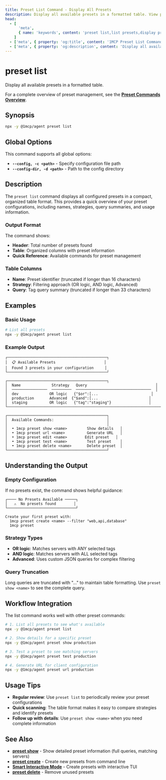 ```yaml
---
title: Preset List Command - Display All Presets
description: Display all available presets in a formatted table. View preset names, descriptions, and server selection criteria at a glance.
head:
  - [
      'meta',
      { name: 'keywords', content: 'preset list,list presets,display presets,preset overview,available presets' },
    ]
  - ['meta', { property: 'og:title', content: '1MCP Preset List Command Reference' }]
  - ['meta', { property: 'og:description', content: 'Display all available presets in a formatted table view.' }]
---
```


# preset list

Display all available presets in a formatted table.

For a complete overview of preset management, see the **[Preset Commands Overview](./index)**.

## Synopsis

```bash
npx -y @1mcp/agent preset list
```

## Global Options

This command supports all global options:

- **`--config, -c <path>`** - Specify configuration file path
- **`--config-dir, -d <path>`** - Path to the config directory

## Description

The `preset list` command displays all configured presets in a compact, organized table format. This provides a quick overview of your preset configurations, including names, strategies, query summaries, and usage information.

### Output Format

The command shows:

- **Header**: Total number of presets found
- **Table**: Organized columns with preset information
- **Quick Reference**: Available commands for preset management

### Table Columns

- **Name**: Preset identifier (truncated if longer than 16 characters)
- **Strategy**: Filtering approach (OR logic, AND logic, Advanced)
- **Query**: Tag query summary (truncated if longer than 33 characters)

## Examples

### Basic Usage

```bash
# List all presets
npx -y @1mcp/agent preset list
```

### Example Output

```
┌─────────────────────────────────────────────┐
│  📋 Available Presets                      │
│  Found 3 presets in your configuration     │
└─────────────────────────────────────────────┘

┌─────────────────────────────────────────────┐
│  Name              Strategy   Query                               │
│  ────────────────  ─────────  ──────────────────────────────────  │
│  dev              OR logic   {"$or":[...                        │
│  production       Advanced  {"$and":[...                       │
│  staging          OR logic   {"tag":"staging"}                 │
└─────────────────────────────────────────────────────────────────────────────┘

┌─────────────────────────────────────────────┐
│  Available Commands:                        │
│                                             │
│  • 1mcp preset show <name>         Show details   │
│  • 1mcp preset url <name>          Generate URL   │
│  • 1mcp preset edit <name>        Edit preset   │
│  • 1mcp preset test <name>         Test preset    │
│  • 1mcp preset delete <name>       Delete preset  │
└─────────────────────────────────────────────┘
```

## Understanding the Output

### Empty Configuration

If no presets exist, the command shows helpful guidance:

```
┌──── No Presets Available ─────┐
│   ⚠️  No presets found        │
└───────────────────────────────┘

Create your first preset with:
  1mcp preset create <name> --filter "web,api,database"
  1mcp preset
```

### Strategy Types

- **OR logic**: Matches servers with ANY selected tags
- **AND logic**: Matches servers with ALL selected tags
- **Advanced**: Uses custom JSON queries for complex filtering

### Query Truncation

Long queries are truncated with "..." to maintain table formatting. Use `preset show <name>` to see the complete query.

## Workflow Integration

The list command works well with other preset commands:

```bash
# 1. List all presets to see what's available
npx -y @1mcp/agent preset list

# 2. Show details for a specific preset
npx -y @1mcp/agent preset show production

# 3. Test a preset to see matching servers
npx -y @1mcp/agent preset test production

# 4. Generate URL for client configuration
npx -y @1mcp/agent preset url production
```

## Usage Tips

- **Regular review**: Use `preset list` to periodically review your preset configurations
- **Quick scanning**: The table format makes it easy to compare strategies and identify presets
- **Follow up with details**: Use `preset show <name>` when you need complete information

## See Also

- **[preset show](./show)** - Show detailed preset information (full queries, matching servers)
- **[preset create](./create)** - Create new presets from command line
- **[Smart Interactive Mode](./)** - Create presets with interactive TUI
- **[preset delete](./delete)** - Remove unused presets

